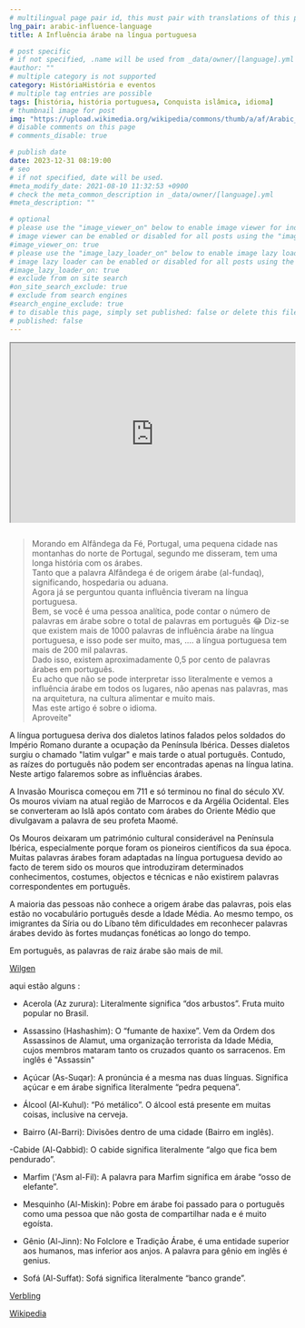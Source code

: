 ```yaml
---
# multilingual page pair id, this must pair with translations of this page. (This name must be unique)
lng_pair: arabic-influence-language
title: A Influência árabe na língua portuguesa

# post specific
# if not specified, .name will be used from _data/owner/[language].yml
#author: ""
# multiple category is not supported
category: HistóriaHistória e eventos
# multiple tag entries are possible
tags: [história, história portuguesa, Conquista islâmica, idioma]
# thumbnail image for post
img: "https://upload.wikimedia.org/wikipedia/commons/thumb/a/af/Arabic_Language.svg/2560px-Arabic_Language.svg.png"
# disable comments on this page
# comments_disable: true

# publish date
date: 2023-12-31 08:19:00
# seo
# if not specified, date will be used.
#meta_modify_date: 2021-08-10 11:32:53 +0900
# check the meta_common_description in _data/owner/[language].yml
#meta_description: ""

# optional
# please use the "image_viewer_on" below to enable image viewer for individual pages or posts (_posts/ or [language]/_posts folders).
# image viewer can be enabled or disabled for all posts using the "image_viewer_posts: true" setting in _data/conf/main.yml.
#image_viewer_on: true
# please use the "image_lazy_loader_on" below to enable image lazy loader for individual pages or posts (_posts/ or [language]/_posts folders).
# image lazy loader can be enabled or disabled for all posts using the "image_lazy_loader_posts: true" setting in _data/conf/main.yml.
#image_lazy_loader_on: true
# exclude from on site search
#on_site_search_exclude: true
# exclude from search engines
#search_engine_exclude: true
# to disable this page, simply set published: false or delete this file
# published: false
---
```


<div style="position:relative;padding-bottom:56.25%;padding-top:35px;height:0;margin-bottom:2em;overflow:hidden">
    <iframe style="position:absolute;top:0;left:0;width:100%;height:100%"  src="https://www.youtube.com/embed/Aiik76YdXxY?si=zGjXaA9WPrdLV8m1" title="YouTube video player"  allowfullscreen>
    </iframe>
</div>

> Morando em Alfândega da Fé, Portugal, uma pequena cidade nas montanhas do norte de Portugal, segundo me disseram, tem uma longa história com os árabes. \
> Tanto que a palavra Alfândega é de origem árabe (al-fundaq), significando, hospedaria ou aduana.\
> Agora já se perguntou quanta influência tiveram na língua portuguesa. \
> Bem, se você é uma pessoa analítica, pode contar o número de palavras em árabe sobre o total de palavras em português 😂
> Diz-se que existem mais de 1000 palavras de influência árabe na língua portuguesa, e isso pode ser muito, mas, .... a língua portuguesa tem mais de 200 mil palavras. \
> Dado isso, existem aproximadamente 0,5 por cento de palavras árabes em português. \
> Eu acho que não se pode interpretar isso literalmente e vemos a influência árabe em todos os lugares, não apenas nas palavras, mas na arquitetura, na cultura alimentar e muito mais. \
> Mas este artigo é sobre o idioma. \
> Aproveite"

A língua portuguesa deriva dos dialetos latinos falados pelos soldados do Império Romano durante a ocupação da Península Ibérica.
Desses dialetos surgiu o chamado "latim vulgar" e mais tarde o atual português.
Contudo, as raízes do português não podem ser encontradas apenas na língua latina.
Neste artigo falaremos sobre as influências árabes.

A Invasão Mourisca começou em 711 e só terminou no final do século XV.
Os mouros viviam na atual região de Marrocos e da Argélia Ocidental.
Eles se converteram ao Islã após contato com árabes do Oriente Médio que divulgavam a palavra de seu profeta Maomé.

Os Mouros deixaram um património cultural considerável na Península Ibérica, especialmente porque foram os pioneiros científicos da sua época.
Muitas palavras árabes foram adaptadas na língua portuguesa devido ao facto de terem sido os mouros que introduziram determinados conhecimentos, costumes, objectos e técnicas e não existirem palavras correspondentes em português.

A maioria das pessoas não conhece a origem árabe das palavras, pois elas estão no vocabulário português desde a Idade Média.
Ao mesmo tempo, os imigrantes da Síria ou do Líbano têm dificuldades em reconhecer palavras árabes devido às fortes mudanças fonéticas ao longo do tempo.

Em português, as palavras de raiz árabe são mais de mil.

[Wilgen](https://alugha.com/article/92fe92f1-fd2e-11e8-83a9-034d661187a4?lang=eng)

aqui estão alguns :

- Acerola (Az zurura): Literalmente significa “dos arbustos”. Fruta muito popular no Brasil.

- Assassino (Hashashim): O “fumante de haxixe”. Vem da Ordem dos Assassinos de Alamut, uma organização terrorista da Idade Média, cujos membros mataram tanto os cruzados quanto os sarracenos. Em inglês é "Assassin"

- Açúcar (As-Suqar): A pronúncia é a mesma nas duas línguas. Significa açúcar e em árabe significa literalmente “pedra pequena”.

- Álcool (Al-Kuhul): “Pó metálico”. O álcool está presente em muitas coisas, inclusive na cerveja.

- Bairro (Al-Barri): Divisões dentro de uma cidade (Bairro em inglês).

-Cabide (Al-Qabbid): O cabide significa literalmente “algo que fica bem pendurado”.

- Marfim ('Asm al-Fil): A palavra para Marfim significa em árabe “osso de elefante”.

- Mesquinho (Al-Miskin): Pobre em árabe foi passado para o português como uma pessoa que não gosta de compartilhar nada e é muito egoísta.

- Gênio (Al-Jinn): No Folclore e Tradição Árabe, é uma entidade superior aos humanos, mas inferior aos anjos. A palavra para gênio em inglês é genius.

- Sofá (Al-Suffat): Sofá significa literalmente “banco grande”.

[Verbling](https://www.verbling.com/articles/post/10-words-from-arabic-roots-in-the-portuguese-language-5781d9e65c69247b005203ed)

[Wikipedia](https://pt.m.wikipedia.org/wiki/Alf%C3%A2ndega)
